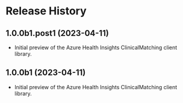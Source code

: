 # Release History

## 1.0.0b1.post1 (2023-04-11)

- Initial preview of the Azure Health Insights ClinicalMatching client library.

## 1.0.0b1 (2023-04-11)

- Initial preview of the Azure Health Insights ClinicalMatching client library.
